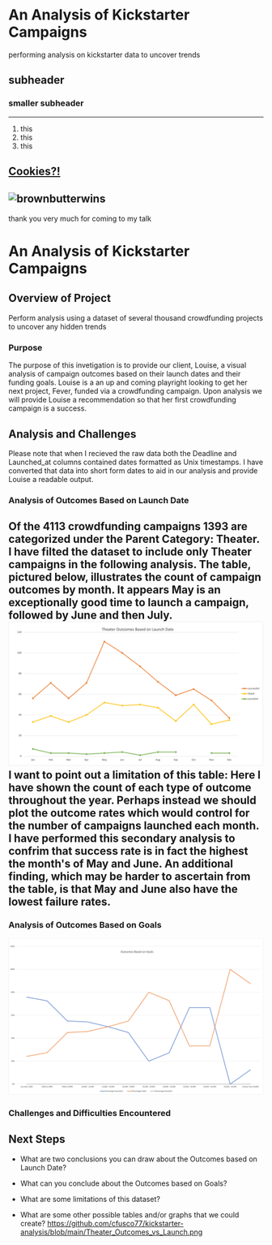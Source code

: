 # An Analysis of Kickstarter Campaigns 
performing analysis on kickstarter data to uncover trends 
## subheader
### smaller subheader
---
1. this
2. this
3. this

[Cookies?!](https://www.halfbakedharvest.com/brown-butter-malted-chocolate-chunk-cookies/)
---
![brownbutterwins](https://i.imgur.com/dUqy1Jt.jpg) 
---

thank you very much for coming to my talk 



# An Analysis of Kickstarter Campaigns 

## Overview of Project
Perform analysis using a dataset of several thousand crowdfunding projects to uncover any hidden trends

### Purpose
The purpose of this invetigation is to provide our client, Louise, a visual analysis of campaign outcomes based on their launch dates and their funding goals. Louise is a an up and coming playright looking to get her next project, Fever, funded via a crowdfunding campaign. Upon analysis we will provide Louise a recommendation so that her first crowdfunding campaign is a success. 

## Analysis and Challenges
Please note that when I recieved the raw data both the Deadline and Launched_at columns contained dates formatted as Unix timestamps. I have converted that data into short form dates to aid in our analysis and provide Louise a readable output. 

### Analysis of Outcomes Based on Launch Date
Of the 4113 crowdfunding campaigns 1393 are categorized under the Parent Category: Theater. I have filted the dataset to include only Theater campaigns in the following analysis. The table, pictured below, illustrates the count of campaign outcomes by month. It appears May is an exceptionally good time to launch a campaign, followed by June and then July. 
![Theater_Outcomes_vs_Launch](https://github.com/cfusco77/kickstarter-analysis/blob/main/Theater_Outcomes_vs_Launch.png)
I want to point out a limitation of this table: Here I have shown the count of each type of outcome throughout the year. Perhaps instead we should plot the outcome rates which would control for the number of campaigns launched each month. I have performed this secondary analysis to confrim that success rate is in fact the highest the month's of May and June. An additional finding, which may be harder to ascertain from the table, is that May and June also have the lowest failure rates. 
---
### Analysis of Outcomes Based on Goals
![Outcomes_vs_Goals](https://github.com/cfusco77/kickstarter-analysis/blob/main/Outcomes_vs_Goals.png) 

### Challenges and Difficulties Encountered

## Next Steps 

- What are two conclusions you can draw about the Outcomes based on Launch Date?

- What can you conclude about the Outcomes based on Goals?

- What are some limitations of this dataset?

- What are some other possible tables and/or graphs that we could create?
https://github.com/cfusco77/kickstarter-analysis/blob/main/Theater_Outcomes_vs_Launch.png
